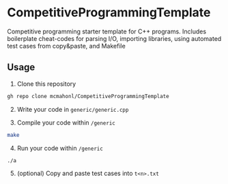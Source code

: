 # CompetitiveProgrammingTemplate
Competitive programming starter template for C++ programs. Includes boilerplate cheat-codes for parsing I/O, importing libraries, using automated test cases from copy&amp;paste, and Makefile

## Usage
1. Clone this repository
```bash
gh repo clone mcmahonl/CompetitiveProgrammingTemplate
```

2. Write your code in `generic/generic.cpp`

3. Compile your code within `/generic`
```bash
make
```

4. Run your code within `/generic`
```bash
./a
```

5. (optional) Copy and paste test cases into `t<n>.txt`